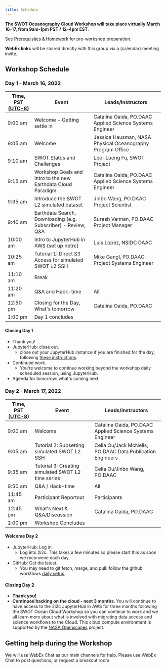 ```yaml
---
title: Schedule
---
```


**The SWOT Oceanography Cloud Workshop will take place virtually March 16-17, from  9am-1pm PST / 12-4pm EST**.   

See [Prerequisites & Homework](https://podaac.github.io/2022-SWOT-Ocean-Cloud-Workshop/prerequisites/) for pre-workshop preparation.

**WebEx links** will be shared directly with this group via a (calendar) meeting invite.
 
## Workshop Schedule 

### Day 1 - March 16, 2022

| Time, PST [(UTC-8)](https://www.timeanddate.com/time/zones/cst) | Event | Leads/Instructors |
|------|-------|-------------------|
| 9:00 am | Welcome - Getting settle in | Catalina Oaida, PO.DAAC Applied Science Systems Engineer | 
| 9:05 am | Welcome | Jessica Hausman, NASA Physical Oceanography Program Office | 
| 9:10 am | SWOT Status and Challenges | Lee-Lueng Fu, SWOT Project |
| 9:15 am | Workshop Goals and Intro to the new Earthdata Cloud Paradigm | Catalina Oaida, PO.DAAC Applied Science Systems Engineer |
| 9:35 am | Introduce the SWOT L2 simulated dataset | Jinbo Wang, PO.DAAC Project Scientist |
| 9:40 am | Earthdata Search, Downloading (e.g. Subscriber) - Review, Q&A | Suresh Vannan, PO.DAAC Project Manager |
| 10:00 am | Intro to JupyterHub in AWS (set up netrc)| Luis Lopez, NSIDC DAAC |
| 10:25 am | Tutorial 1: Direct S3 Access for simulated SWOT L2 SSH | Mike Gangl, PO.DAAC Project Systems Engineer |
| 11:10 am | Break |  |
| 11:20 am | Q&A and Hack-time | All |
| 12:50 pm | Closing for the Day, What's tomorrow | Catalina Oaida, PO.DAAC |
| 1:00 pm | Day 1 concludes | |

#### Closing Day 1

- Thank you!
- JupyterHub: close out. 
  - close out your JupyterHub instance if you are finished for the day, following [these instructions](https://podaac.github.io/2022-SWOT-Ocean-Cloud-Workshop/tutorials/00_Setup.html#how-do-i-end-my-session). 
- Continued work. 
  - You're welcome to continue working beyond the workshop daily scheduled session, using JupyterHub. 
- Agenda for tomorrow: what's coming next.


### Day 2 - March 17, 2022

| Time, PST [(UTC-8)](https://www.timeanddate.com/time/zones/cst) | Event | Leads/Instructors |
|------|-------|-------------------|
| 9:00 am | Welcome | Catalina Oaida, PO.DAAC Applied Science Systems Engineer | 
| 9:05 am | Tutorial 2: Subsetting simulated SWOT L2 SSH | Celia Ou/Jack McNelis, PO.DAAC Data Publication Engineers |
| 9:35 am | Tutorial 3: Creating simulated SWOT L2 time series | Celia Ou/Jinbo Wang, PO.DAAC |
| 9:50 am | Q&A / Hack-time | All |
| 11:45 am | Participant Reportout | Participants  |
| 12:45 pm | What's Next & Q&A/Discussion | Catalina Oaida, PO.DAAC |
| 1:00 pm | Workshop Concludes |  |

#### Welcome Day 2
- JupyterHub: Log in. 
  - Log into 2i2c. This takes a few minutes so please start this as soon we reconvene each day.
- GitHub: Get the latest.
  - You may need to git fetch, merge, and pull: follow the github workflows  [daily setup](https://nasa-openscapes.github.io/2021-Cloud-Hackathon/logistics/github-workflows.html#daily-setup).

#### Closing Day 2

- **Thank you!**
- **Continued hacking on the cloud - next 3 months**. You will continue to have access to the 2i2c JupyterHub in AWS for three months following the SWOT Ocean Cloud Workshop so you can continue to work and we all learn more about what is involved with migrating data access and science workflows to the Cloud. This cloud compute environment is supported by the [NASA Openscapes](https://nasa-openscapes.github.io/) project. 

## Getting help during the Workshop

We will use WebEx Chat as our main channels for help. Please use WebEx Chat to post questions, or request a breakout room. 



